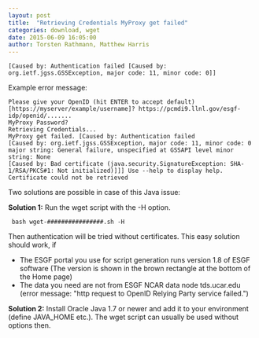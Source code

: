 ```yaml
---
layout: post
title:  "Retrieving Credentials MyProxy get failed"
categories: download, wget
date: 2015-06-09 16:05:00
author: Torsten Rathmann, Matthew Harris
---
```


    [Caused by: Authentication failed [Caused by: org.ietf.jgss.GSSException, major code: 11, minor code: 0]]

Example error message:

    Please give your OpenID (hit ENTER to accept default) 
    [https://myserver/example/username]? https://pcmdi9.llnl.gov/esgf-idp/openid/....... 
    MyProxy Password? 
    Retrieving Credentials...
    MyProxy get failed. [Caused by: Authentication failed 
    [Caused by: org.ietf.jgss.GSSException, major code: 11, minor code: 0 major string: General failure, unspecified at GSSAPI level minor string: None 
    [Caused by: Bad certificate (java.security.SignatureException: SHA-1/RSA/PKCS#1: Not initialized)]]] Use --help to display help. Certificate could not be retrieved

Two solutions are possible in case of this Java issue:

**Solution 1:** Run the wget script with the -H option.

     bash wget-################.sh -H

Then authentication will be tried without certificates. This easy solution should work, if

* The ESGF portal you use for script generation runs version 1.8 of ESGF software (The version is shown in the brown rectangle at the bottom of the Home page)
* The data you need are not from ESGF NCAR data node tds.ucar.edu (error message: "http request to OpenID Relying Party service failed.")

**Solution 2:** Install Oracle Java 1.7 or newer and add it to your environment (define JAVA_HOME etc.). The wget script can usually be used without options then.

